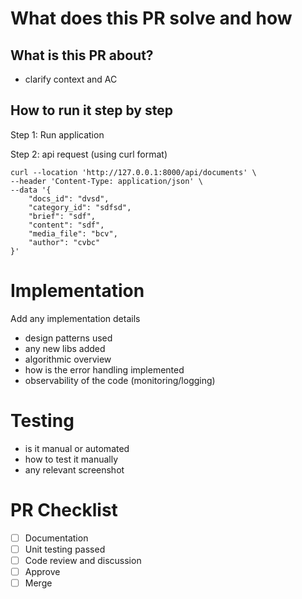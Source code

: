 # What does this PR solve and how
## What is this PR about?
- clarify context and AC

## How to run it step by step
Step 1: Run application

Step 2: api request (using curl format)
```curl
curl --location 'http://127.0.0.1:8000/api/documents' \
--header 'Content-Type: application/json' \
--data '{
    "docs_id": "dvsd",
    "category_id": "sdfsd",
    "brief": "sdf",
    "content": "sdf",
    "media_file": "bcv",
    "author": "cvbc"
}'
```

# Implementation 

Add any implementation details
- design patterns used
- any new libs added
- algorithmic overview
- how is the error handling implemented
- observability of the code (monitoring/logging)

# Testing
- is it manual or automated
- how to test it manually
- any relevant screenshot

# PR Checklist
- [ ] Documentation
- [ ] Unit testing passed
- [ ] Code review and discussion
- [ ] Approve
- [ ] Merge
